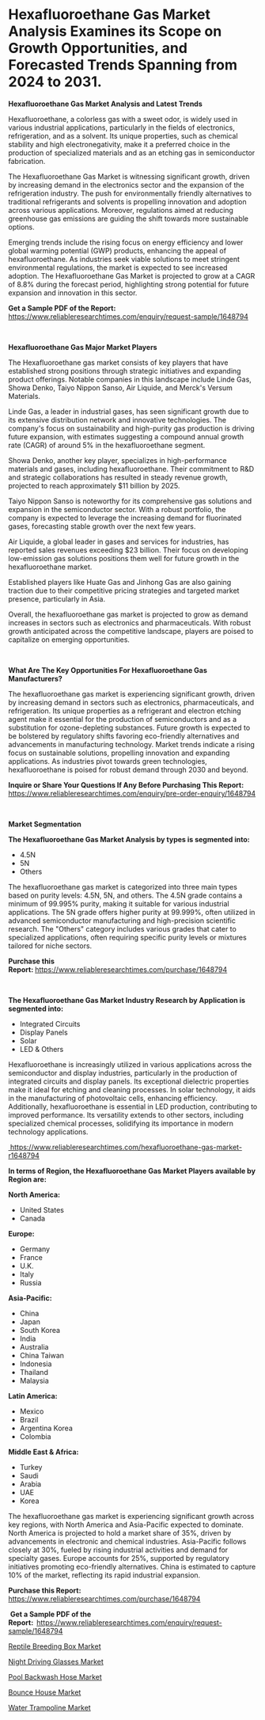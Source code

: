 <p><h1>Hexafluoroethane Gas Market Analysis Examines its Scope on Growth Opportunities, and Forecasted Trends Spanning from 2024 to 2031.</h1></p><p><strong>Hexafluoroethane Gas Market Analysis and Latest Trends</strong></p>
<p><p>Hexafluoroethane, a colorless gas with a sweet odor, is widely used in various industrial applications, particularly in the fields of electronics, refrigeration, and as a solvent. Its unique properties, such as chemical stability and high electronegativity, make it a preferred choice in the production of specialized materials and as an etching gas in semiconductor fabrication.</p><p>The Hexafluoroethane Gas Market is witnessing significant growth, driven by increasing demand in the electronics sector and the expansion of the refrigeration industry. The push for environmentally friendly alternatives to traditional refrigerants and solvents is propelling innovation and adoption across various applications. Moreover, regulations aimed at reducing greenhouse gas emissions are guiding the shift towards more sustainable options.</p><p>Emerging trends include the rising focus on energy efficiency and lower global warming potential (GWP) products, enhancing the appeal of hexafluoroethane. As industries seek viable solutions to meet stringent environmental regulations, the market is expected to see increased adoption. The Hexafluoroethane Gas Market is projected to grow at a CAGR of 8.8% during the forecast period, highlighting strong potential for future expansion and innovation in this sector.</p></p>
<p><strong>Get a Sample PDF of the Report:&nbsp;</strong> <a href="https://www.reliableresearchtimes.com/enquiry/request-sample/1648794?utm_campaign=1612&utm_medium=2&utm_source=Github&utm_content=ia&utm_term=19102024&utm_id=hexafluoroethane-gas">https://www.reliableresearchtimes.com/enquiry/request-sample/1648794</a></p>
<p>&nbsp;</p>
<p><strong>Hexafluoroethane Gas Major Market Players</strong></p>
<p><p>The Hexafluoroethane gas market consists of key players that have established strong positions through strategic initiatives and expanding product offerings. Notable companies in this landscape include Linde Gas, Showa Denko, Taiyo Nippon Sanso, Air Liquide, and Merck's Versum Materials.</p><p>Linde Gas, a leader in industrial gases, has seen significant growth due to its extensive distribution network and innovative technologies. The company's focus on sustainability and high-purity gas production is driving future expansion, with estimates suggesting a compound annual growth rate (CAGR) of around 5% in the hexafluoroethane segment.</p><p>Showa Denko, another key player, specializes in high-performance materials and gases, including hexafluoroethane. Their commitment to R&D and strategic collaborations has resulted in steady revenue growth, projected to reach approximately $11 billion by 2025.</p><p>Taiyo Nippon Sanso is noteworthy for its comprehensive gas solutions and expansion in the semiconductor sector. With a robust portfolio, the company is expected to leverage the increasing demand for fluorinated gases, forecasting stable growth over the next few years.</p><p>Air Liquide, a global leader in gases and services for industries, has reported sales revenues exceeding $23 billion. Their focus on developing low-emission gas solutions positions them well for future growth in the hexafluoroethane market.</p><p>Established players like Huate Gas and Jinhong Gas are also gaining traction due to their competitive pricing strategies and targeted market presence, particularly in Asia.</p><p>Overall, the hexafluoroethane gas market is projected to grow as demand increases in sectors such as electronics and pharmaceuticals. With robust growth anticipated across the competitive landscape, players are poised to capitalize on emerging opportunities.</p></p>
<p>&nbsp;</p>
<p><strong>What Are The Key Opportunities For Hexafluoroethane Gas Manufacturers?</strong></p>
<p><p>The hexafluoroethane gas market is experiencing significant growth, driven by increasing demand in sectors such as electronics, pharmaceuticals, and refrigeration. Its unique properties as a refrigerant and electron etching agent make it essential for the production of semiconductors and as a substitution for ozone-depleting substances. Future growth is expected to be bolstered by regulatory shifts favoring eco-friendly alternatives and advancements in manufacturing technology. Market trends indicate a rising focus on sustainable solutions, propelling innovation and expanding applications. As industries pivot towards green technologies, hexafluoroethane is poised for robust demand through 2030 and beyond.</p></p>
<p><strong>Inquire or Share Your Questions If Any Before Purchasing This Report:</strong> <a href="https://www.reliableresearchtimes.com/enquiry/pre-order-enquiry/1648794?utm_campaign=1612&utm_medium=2&utm_source=Github&utm_content=ia&utm_term=19102024&utm_id=hexafluoroethane-gas">https://www.reliableresearchtimes.com/enquiry/pre-order-enquiry/1648794</a></p>
<p>&nbsp;</p>
<p><strong>Market Segmentation</strong></p>
<p><strong>The Hexafluoroethane Gas Market Analysis by types is segmented into:</strong></p>
<p><ul><li>4.5N</li><li>5N</li><li>Others</li></ul></p>
<p><p>The hexafluoroethane gas market is categorized into three main types based on purity levels: 4.5N, 5N, and others. The 4.5N grade contains a minimum of 99.995% purity, making it suitable for various industrial applications. The 5N grade offers higher purity at 99.999%, often utilized in advanced semiconductor manufacturing and high-precision scientific research. The "Others" category includes various grades that cater to specialized applications, often requiring specific purity levels or mixtures tailored for niche sectors.</p></p>
<p><strong>Purchase this Report:&nbsp;</strong><a href="https://www.reliableresearchtimes.com/purchase/1648794?utm_campaign=1612&utm_medium=2&utm_source=Github&utm_content=ia&utm_term=19102024&utm_id=hexafluoroethane-gas">https://www.reliableresearchtimes.com/purchase/1648794</a></p>
<p>&nbsp;</p>
<p><strong>The Hexafluoroethane Gas Market Industry Research by Application is segmented into:</strong></p>
<p><ul><li>Integrated Circuits</li><li>Display Panels</li><li>Solar</li><li>LED & Others</li></ul></p>
<p><p>Hexafluoroethane is increasingly utilized in various applications across the semiconductor and display industries, particularly in the production of integrated circuits and display panels. Its exceptional dielectric properties make it ideal for etching and cleaning processes. In solar technology, it aids in the manufacturing of photovoltaic cells, enhancing efficiency. Additionally, hexafluoroethane is essential in LED production, contributing to improved performance. Its versatility extends to other sectors, including specialized chemical processes, solidifying its importance in modern technology applications.</p></p>
<p><a href="https://www.reliableresearchtimes.com/hexafluoroethane-gas-market-r1648794?utm_campaign=1612&utm_medium=2&utm_source=Github&utm_content=ia&utm_term=19102024&utm_id=hexafluoroethane-gas">&nbsp;https://www.reliableresearchtimes.com/hexafluoroethane-gas-market-r1648794</a></p>
<p><strong>In terms of Region, the Hexafluoroethane Gas Market Players available by Region are:</strong></p>
<p>
    <p> <strong> North America: </strong>
        <ul>
            <li>United States</li>
            <li>Canada</li>
        </ul>
        </p> 
    <p> <strong> Europe: </strong>
        <ul>
            <li>Germany</li>
            <li>France</li>
            <li>U.K.</li>
            <li>Italy</li>
            <li>Russia</li>
        </ul>
        </p> 
    <p> <strong> Asia-Pacific: </strong>
        <ul>
            <li>China</li>
            <li>Japan</li>
            <li>South Korea</li>
            <li>India</li>
            <li>Australia</li>
            <li>China Taiwan</li>
            <li>Indonesia</li>
            <li>Thailand</li>
            <li>Malaysia</li>
        </ul>
        </p> 
    <p> <strong> Latin America: </strong>
        <ul>
            <li>Mexico</li>
            <li>Brazil</li>
            <li>Argentina Korea</li>
            <li>Colombia</li>
        </ul>
        </p> 
    <p> <strong> Middle East & Africa: </strong>
        <ul>
            <li>Turkey</li>
            <li>Saudi</li>
            <li>Arabia</li>
            <li>UAE</li>
            <li>Korea</li>
        </ul>
    </p>
    </p>
<p><p>The hexafluoroethane gas market is experiencing significant growth across key regions, with North America and Asia-Pacific expected to dominate. North America is projected to hold a market share of 35%, driven by advancements in electronic and chemical industries. Asia-Pacific follows closely at 30%, fueled by rising industrial activities and demand for specialty gases. Europe accounts for 25%, supported by regulatory initiatives promoting eco-friendly alternatives. China is estimated to capture 10% of the market, reflecting its rapid industrial expansion.</p></p>
<p><strong>Purchase this Report: </strong><a href="https://www.reliableresearchtimes.com/purchase/1648794?utm_campaign=1612&utm_medium=2&utm_source=Github&utm_content=ia&utm_term=19102024&utm_id=hexafluoroethane-gas">https://www.reliableresearchtimes.com/purchase/1648794</a></p>
<p>&nbsp;<strong>Get a Sample PDF of the Report:&nbsp;&nbsp;</strong><a href="https://www.reliableresearchtimes.com/enquiry/request-sample/1648794?utm_campaign=1612&utm_medium=2&utm_source=Github&utm_content=ia&utm_term=19102024&utm_id=hexafluoroethane-gas">https://www.reliableresearchtimes.com/enquiry/request-sample/1648794</a></p>
<p><strong></strong></p>
<p><p><a href="https://www.linkedin.com/pulse/reptile-breeding-box-market-dynamics-application-types-2smte?utm_campaign=1612&utm_medium=2&utm_source=Github&utm_content=ia&utm_term=19102024&utm_id=hexafluoroethane-gas">Reptile Breeding Box Market</a></p><p><a href="https://www.linkedin.com/pulse/night-driving-glasses-market-segmentation-applications-types-sjv2e?utm_campaign=1612&utm_medium=2&utm_source=Github&utm_content=ia&utm_term=19102024&utm_id=hexafluoroethane-gas">Night Driving Glasses Market</a></p><p><a href="https://www.linkedin.com/pulse/pool-backwash-hose-market-research-report-forecast-growth-angee?utm_campaign=1612&utm_medium=2&utm_source=Github&utm_content=ia&utm_term=19102024&utm_id=hexafluoroethane-gas">Pool Backwash Hose Market</a></p><p><a href="https://www.linkedin.com/pulse/disruption-innovation-bounce-house-industry-market-analysis-lgfee?utm_campaign=1612&utm_medium=2&utm_source=Github&utm_content=ia&utm_term=19102024&utm_id=hexafluoroethane-gas">Bounce House Market</a></p><p><a href="https://www.linkedin.com/pulse/water-trampoline-market-overview-global-trends-future-prospects-dwipe?utm_campaign=1612&utm_medium=2&utm_source=Github&utm_content=ia&utm_term=19102024&utm_id=hexafluoroethane-gas">Water Trampoline Market</a></p></p>